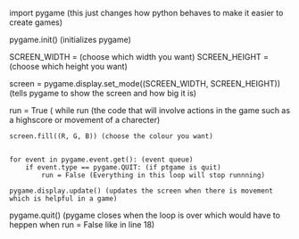 import pygame (this just changes how python behaves to make it easier to create games)

pygame.init() (initializes pygame)

SCREEN_WIDTH = (choose which width you want)
SCREEN_HEIGHT = (choose which height you want)

screen = pygame.display.set_mode((SCREEN_WIDTH, SCREEN_HEIGHT)) (tells pygame to show the screen and how big it is)

run = True (
while run (the code that will involve actions in the game such as a highscore or movement of a charecter)

    screen.fill((R, G, B)) (choose the colour you want)


    for event in pygame.event.get(): (event queue)
        if event.type == pygame.QUIT: (if ptgame is quit)
            run = False (Everything in this loop will stop runnning)

    pygame.display.update() (updates the screen when there is movement which is helpful in a game)

pygame.quit() (pygame closes when the loop is over which would have to heppen when run = False like in line 18)
